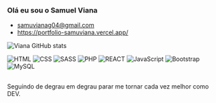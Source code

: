 ### Olá eu sou o Samuel Viana 
- samuvianag04@gmail.com
- https://portfolio-samuviana.vercel.app/


![Viana GitHub stats](https://github-readme-stats.vercel.app/api?username=samuviana&show_icons=true&theme=transparent)

![HTML](https://cdn.jsdelivr.net/gh/devicons/devicon/icons/html5/html5-original.svg)
![CSS](https://img.shields.io/badge/CSS3-1572B6?style=for-the-badge&logo=css3&logoColor=white)
![SASS](https://img.shields.io/badge/Sass-CC6699?style=for-the-badge&logo=sass&logoColor=white)
![PHP](https://img.shields.io/badge/PHP-777BB4?style=for-the-badge&logo=php&logoColor=white)
![REACT](https://img.shields.io/badge/React-20232A?style=for-the-badge&logo=react&logoColor=61DAFB)
![JavaScript](https://img.shields.io/badge/JavaScript-F7DF1E?style=for-the-badge&logo=javascript&logoColor=black)
![Bootstrap](https://img.shields.io/badge/Bootstrap-563D7C?style=for-the-badge&logo=bootstrap&logoColor=white)
![MySQL](https://img.shields.io/badge/MySQL-00000F?style=for-the-badge&logo=mysql&logoColor=white)
## 
Seguindo de degrau em degrau parar me tornar cada vez melhor como DEV.
